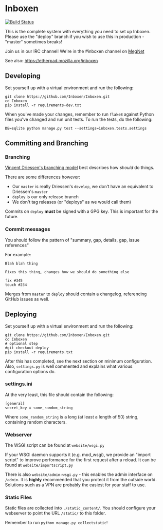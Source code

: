 Inboxen
=======

[![Build Status](https://travis-ci.org/Inboxen/Inboxen.svg?branch=master)](https://travis-ci.org/Inboxen/Inboxen)

This is the complete system with everything you need to set up Inboxen. Please
use the "deploy" branch if you wish to use this in production - "master"
sometimes breaks!

Join us in our IRC channel! We're in the #inboxen channel on [MegNet](https://www.megworld.co.uk/irc/)

See also: <https://etherpad.mozilla.org/inboxen>

Developing
----------

Set yourself up with a virtual environment and run the following:

```
git clone https://github.com/Inboxen/Inboxen.git
cd Inboxen
pip install -r requirements-dev.txt
```

When you've made your changes, remember to run `flake8` against Python files
you've changed and run unit tests. To run the tests, do the following:

```
DB=sqlite python manage.py test --settings=inboxen.tests.settings
```

Committing and Branching
------------------------

### Branching

[Vincent Driessen's branching model](http://nvie.com/posts/a-successful-git-branching-model/) best
describes how *should* do things.

There are some differences however:
* Our `master` is really Driessen's `develop`, we don't have an equivalent to Driessen's `master`
* `deploy` is our only release branch
* We don't tag releases (or "deploys" as we would call them)

Commits on `deploy` **must** be signed with a GPG key. This is important for the future.

### Commit messages

You should follow the pattern of "summary, gap, details, gap, issue references"

For example:

```
Blah blah thing

Fixes this thing, changes how we should do something else

fix #345
touch #234
```

Merges from `master` to `deploy` should contain a changelog, referencing GitHub issues as well.

Deploying
---------

Set yourself up with a virtual environment and run the following:

```
git clone https://github.com/Inboxen/Inboxen.git
cd Inboxen
# optional step
#git checkout deploy
pip install -r requirements.txt
```

After this has completed, see the next section on minimum configuration. Also,
`settings.py` is well commented and explains what various configuration options
do.

### settings.ini

At the very least, this file should contain the following:

```
[general]
secret_key = some_random_string
```

Where `some_random_string` is a long (at least a length of 50) string,
containing random characters.

### Webserver

The WSGI script can be found at `website/wsgi.py`

If your WSGI daemon supports it (e.g. mod_wsgi), we provide an "import script"
to improve performance for the first request after a reload. It can be found at
`website/importscript.py`

There is also `website/admin-wsgi.py` - this enables the admin interface on
`/admin`. It is **highly** recommended that you protect it from the outside world.
Solutions such as a VPN are probably the easiest for your staff to use.

### Static Files

Static files are collected into `./static_content/`. You should configure your
webserver to point the URL `/static/` to this folder.

Remember to run `python manage.py collectstatic`!
